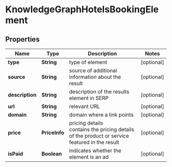 # KnowledgeGraphHotelsBookingElement


## Properties

| Name | Type | Description | Notes |
|------------ | ------------- | ------------- | -------------|
**type** | **String** | type of element |[optional]|
**source** | **String** | source of additional information about the result |[optional]|
**description** | **String** | description of the results element in SERP |[optional]|
**url** | **String** | relevant URL |[optional]|
**domain** | **String** | domain where a link points |[optional]|
**price** | **PriceInfo** | pricing details<br>contains the pricing details of the product or service featured in the result |[optional]|
**isPaid** | **Boolean** | indicates whether the element is an ad |[optional]|